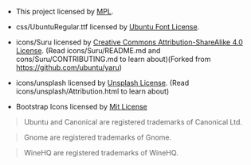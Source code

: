 * This project licensed by [MPL](./LICENSE.txt).

* css/UbuntuRegular.ttf licensed by [Ubuntu Font License](./LICENSE_UFL.txt).

* icons/Suru licensed by [Creative Commons Attribution-ShareAlike 4.0 License](./LICENSE_CCBYSA.txt). (Read icons/Suru/README.md and cons/Suru/CONTRIBUTING.md to learn about)(Forked from https://github.com/ubuntu/yaru)

* icons/unsplash licensed by [Unsplash License](./LICENSE_UNSPLASH.txt). (Read icons/unsplash/Attribution.html to learn about)

* Bootstrap Icons licensed by [Mit License](./LICENSE_MIT.txt)

> Ubuntu and Canonical are registered trademarks of Canonical Ltd.

> Gnome are registered trademarks of Gnome.

> WineHQ are registered trademarks of WineHQ.